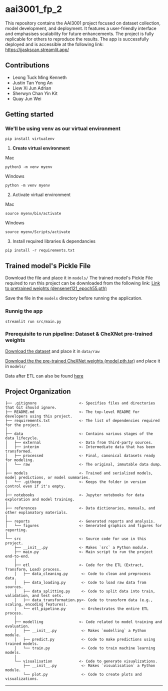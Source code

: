 # aai3001_fp_2

This repository contains the AAI3001 project focused on dataset collection, model development, and deployment. It features a user-friendly interface and emphasises scalability for future enhancements. The project is fully replicable for others to reproduce the results. The app is successfully deployed and is accessible at the following link: https://jjaskscan.streamlit.app/

## Contributions
- Leong Tuck Ming Kenneth
- Justin Tan Yong An
- Liew Xi Jun Adrian
- Sherwyn Chan Yin Kit
- Quay Jun Wei

## Getting started

### We'll be using venv as our virtual environment
```
pip install virtualenv
```

1. **Create virtual environment**

Mac
```
python3 -m venv myenv
```

Windows
```
python -m venv myenv
```

2. Activate virtual environment

Mac
```
source myenv/bin/activate
```

Windows
```
source myenv/Scripts/activate
```



3. Install required libraries & dependancies 
```
pip install -r requirements.txt
```

## Trained model's Pickle File

Download the file and place it in `models/`
The trained model's Pickle File required to run this project can be downloaded from the following link: [Link to pretrained weights (densenet121_epoch55.pth)](https://sitsingaporetechedu-my.sharepoint.com/:f:/g/personal/2302675_sit_singaporetech_edu_sg/EndudpPedUlBlZYnWYBbiGsB2X4TxlXXXq_nJikX4AQVOw?e=avVkyn)

Save the file in the `models` directory before running the application.

### Runnig the app
```
streamlit run src/main.py
```

### Prerequisite to run pipeline: Dataset & CheXNet pre-trained weights 

[Download the dataset](https://www.kaggle.com/datasets/nih-chest-xrays/data/data) and place it in `data/raw`

[Download the the pre-trained CheXNet weights (model.pth.tar)](https://sitsingaporetechedu-my.sharepoint.com/:f:/g/personal/2302675_sit_singaporetech_edu_sg/EndudpPedUlBlZYnWYBbiGsB2X4TxlXXXq_nJikX4AQVOw?e=avVkyn) and place it in `models/`


Data after ETL can also be found [here](https://sitsingaporetechedu-my.sharepoint.com/:f:/g/personal/2302675_sit_singaporetech_edu_sg/EmBJrHsqQRRNoutqXWeKZX8B-GnWXdQ4TsfdSfwK6rD9vQ?e=bAcRq7)
## Project Organization

```
├── .gitignore                   <- Specifies files and directories that Git should ignore.
├── README.md                    <- The top-level README for developers using this project.
├── requirements.txt             <- The list of dependencies required for the project.
│
├── data                         <- Contains various stages of the data lifecycle.
│   ├── external                 <- Data from third-party sources.
│   ├── interim                  <- Intermediate data that has been transformed.
│   ├── processed                <- Final, canonical datasets ready for modeling.
│   └── raw                      <- The original, immutable data dump.
│
├── models                       <- Trained and serialized models, model predictions, or model summaries.
│   └── .gitkeep                 <- Keeps the folder in version control even if it's empty.
│
├── notebooks                    <- Jupyter notebooks for data exploration and model training.
│
├── references                   <- Data dictionaries, manuals, and other explanatory materials.
│
├── reports                      <- Generated reports and analysis.
│   └── figures                  <- Generated graphics and figures for reporting.
│
└── src                          <- Source code for use in this project.
    ├── __init__.py              <- Makes `src` a Python module.
    ├── main.py                  <- Main script to run the project end-to-end.
    │
    ├── etl                      <- Code for the ETL (Extract, Transform, Load) process.
    │   ├── data_cleaning.py      <- Code to clean and preprocess data.
    │   ├── data_loading.py       <- Code to load raw data from sources.
    │   ├── data_splitting.py     <- Code to split data into train, validation, and test sets.
    │   ├── data_transformation.py<- Code to transform data (e.g., scaling, encoding features).
    │   └── etl_pipeline.py       <- Orchestrates the entire ETL process.
    │
    ├── modelling                <- Code related to model training and evaluation.
    │   ├── __init__.py           <- Makes `modelling` a Python module.
    │   ├── predict.py            <- Code to make predictions using trained models.
    │   └── train.py              <- Code to train machine learning models.
    │
    └── visualisation            <- Code to generate visualizations.
        ├── __init__.py           <- Makes `visualisation` a Python module.
        └── plot.py               <- Code to create plots and visualizations.

```

--------

